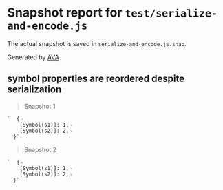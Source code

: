 # Snapshot report for `test/serialize-and-encode.js`

The actual snapshot is saved in `serialize-and-encode.js.snap`.

Generated by [AVA](https://avajs.dev).

## symbol properties are reordered despite serialization

> Snapshot 1

    `  {␊
        [Symbol(s1)]: 1,␊
        [Symbol(s2)]: 2,␊
      }`

> Snapshot 2

    `  {␊
        [Symbol(s1)]: 1,␊
        [Symbol(s2)]: 2,␊
      }`
